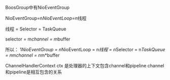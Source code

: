 BoosGroup中有NioEventGroup

NioEventGroup=n*NioEventLoop=n*线程

线程 = Selector = TaskQueue 

selector = m*channel = m*buffer

所以：
1*NioEventGroup = n*NioEventLoop
                = n*线程
                = n*Selector 
                = n*TaskQueue 
                = n*m*channel 
                = n*m*buffer

ChannelHandlerContext ctx 是处理器的上下文包含channel和pipeline
channel和pipeline是相互包含的关系
